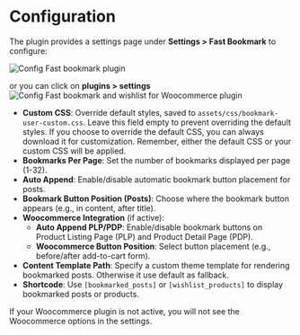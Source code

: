 # Configuration

The plugin provides a settings page under **Settings > Fast Bookmark** to configure:

![Config Fast bookmark plugin](/assets/img/config-sidebar.jpg)

or you can click on **plugins > settings**
![Config Fast bookmark and wishlist for Woocommerce plugin](/assets/img/plugin-setting.jpg)

- **Custom CSS**: Override default styles, saved to `assets/css/bookmark-user-custom.css`. Leave this field empty to prevent overriding the default styles. If you choose to override the default CSS, you can always download it for customization. Remember, either the default CSS or your custom CSS will be applied.
- **Bookmarks Per Page**: Set the number of bookmarks displayed per page (1-32).
- **Auto Append**: Enable/disable automatic bookmark button placement for posts.
- **Bookmark Button Position (Posts)**: Choose where the bookmark button appears (e.g., in content, after title).
- **Woocommerce Integration** (if active):
  - **Auto Append PLP/PDP**: Enable/disable bookmark buttons on Product Listing Page (PLP) and Product Detail Page (PDP).
  - **Woocommerce Button Position**: Select button placement (e.g., before/after add-to-cart form).
- **Content Template Path**: Specify a custom theme template for rendering bookmarked posts. Otherwise it use default as fallback.
- **Shortcode**: Use `[bookmarked_posts]` or `[wishlist_products]` to display bookmarked posts or products.

If your Woocommerce plugin is not active, you will not see the Woocommerce options in the settings.